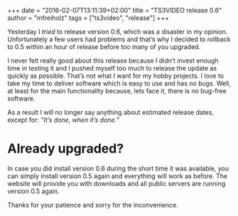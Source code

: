 +++
date = "2016-02-07T13:11:39+02:00"
title = "TS3VIDEO release 0.6"
author = "mfreiholz"
tags = ["ts3video", "release"]
+++

Yesterday I _tried_ to release version 0.6, which was a disaster in my opinion. Unfortunately a few users had problems and that’s why I decided to rollback to 0.5 within an hour of release before too many of you upgraded.<!--more-->

I never felt really
good about this release because I didn’t invest enough time in testing it and I
pushed myself too much to release the update as quickly as possible.
That’s not what I want for my hobby projects. I love to take my time to deliver software
which is easy to use and has _no bugs._ Well, at least for the main
functionality because, lets face it, there is no bug-free software.

As a result I will no longer say anything about estimated release dates, except for:
_“It’s done, when it’s done.”_

# Already upgraded?

In case you did install version 0.6 during the short time it was available,
you can simply install version 0.5 again and everything will work as before.
The website will provide you with downloads and all public servers are running
version 0.5 again.

Thanks for your patience and sorry for the inconvenience.